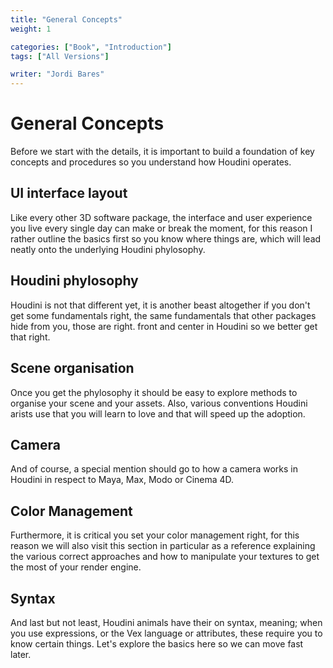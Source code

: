 ```yaml
---
title: "General Concepts"
weight: 1

categories: ["Book", "Introduction"]
tags: ["All Versions"]

writer: "Jordi Bares"
---
```

# General Concepts

Before we start with the details, it is important to build a foundation of key concepts and procedures so you understand how Houdini operates.

## UI interface layout

Like every other 3D software package, the interface and user experience you live every single day can make or break the moment, for this reason I rather outline the basics first so you know where things are, which will lead neatly onto the underlying Houdini phylosophy.


## Houdini phylosophy

Houdini is not that different yet, it is another beast altogether if you don't get some fundamentals right, the same fundamentals that other packages hide from you, those are right. front and center in Houdini so we better get that right.


## Scene organisation

Once you get the phylosophy it should be easy to explore methods to organise your scene and your assets. Also, various conventions Houdini arists use that you will learn to love and that will speed up the adoption.


## Camera

And of course, a special mention should go to how a camera works in Houdini in respect to Maya, Max, Modo or Cinema 4D.


## Color Management

Furthermore, it is critical you set your color management right, for this reason we will also visit this section in particular as a reference explaining the various correct approaches and how to manipulate your textures to get the most of your render engine.


## Syntax

And last but not least, Houdini animals have their on syntax, meaning; when you use expressions, or the Vex language or attributes, these require you to know certain things. Let's explore the basics here so we can move fast later.



